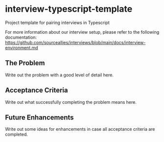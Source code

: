 # interview-typescript-template
Project template for pairing interviews in Typescript

For more information about our interview setup, please refer to the following documentation:
https://github.com/sourceallies/interviews/blob/main/docs/interview-environment.md

## The Problem
Write out the problem with a good level of detail here.

## Acceptance Criteria
Write out what successfully completing the problem means here.

## Future Enhancements
Write out some ideas for enhancements in case all acceptance criteria are completed.
